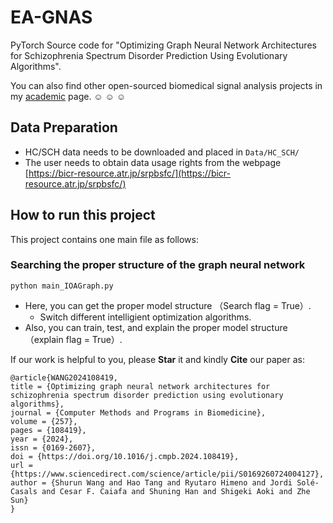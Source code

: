 # EA-GNAS
PyTorch Source code for "Optimizing Graph Neural Network Architectures for Schizophrenia Spectrum Disorder Prediction Using Evolutionary Algorithms".

You can also find other open-sourced biomedical signal analysis projects in my [academic](https://shurun-wang.github.io/) page. :relaxed: :relaxed: :relaxed:

## Data Preparation
 - HC/SCH data needs to be downloaded and placed in `Data/HC_SCH/`
 - The user needs to obtain data usage rights from the webpage [https://bicr-resource.atr.jp/srpbsfc/](https://bicr-resource.atr.jp/srpbsfc/)

## How to run this project
This project contains one main file as follows:

### Searching the proper structure of the graph neural network
`python main_IOAGraph.py `
- Here, you can get the proper model structure （Search flag = True）.
  - Switch different intelligient optimization algorithms.
- Also, you can train, test, and explain the proper model structure （explain flag = True）.


If our work is helpful to you, please **Star** it and kindly **Cite** our paper as:  

    @article{WANG2024108419,
    title = {Optimizing graph neural network architectures for schizophrenia spectrum disorder prediction using evolutionary algorithms},
    journal = {Computer Methods and Programs in Biomedicine},
    volume = {257},
    pages = {108419},
    year = {2024},
    issn = {0169-2607},
    doi = {https://doi.org/10.1016/j.cmpb.2024.108419},
    url = {https://www.sciencedirect.com/science/article/pii/S0169260724004127},
    author = {Shurun Wang and Hao Tang and Ryutaro Himeno and Jordi Solé-Casals and Cesar F. Caiafa and Shuning Han and Shigeki Aoki and Zhe Sun}
    }

